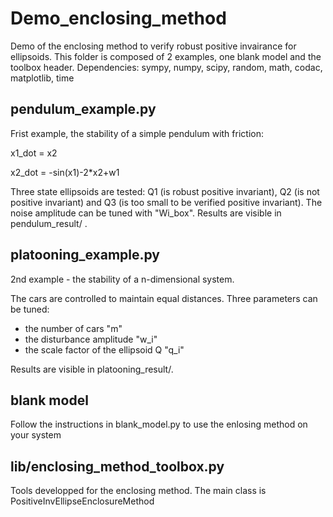# Demo_enclosing_method
Demo of the enclosing method to verify robust positive invairance for ellipsoids. This folder is composed of 2 examples, one blank model and the toolbox header. Dependencies: sympy, numpy, scipy, random, math, codac, matplotlib, time

## pendulum_example.py
Frist example, the stability of a simple pendulum with friction:

x1_dot = x2

x2_dot = -sin(x1)-2*x2+w1

Three state ellipsoids are tested: Q1 (is robust positive invariant), Q2 (is not positive invariant) and Q3 (is too small to be verified positive invariant).
The noise amplitude can be tuned with "Wi_box".
Results are visible in pendulum_result/ .

## platooning_example.py
2nd example - the stability of a n-dimensional system.

The cars are controlled to maintain equal distances. Three parameters can be tuned:
- the number of cars "m"
- the disturbance amplitude "w_i"
- the scale factor of the ellipsoid Q "q_i"

Results are visible in platooning_result/.

## blank model
Follow the instructions in blank_model.py to use the enlosing method on your system

## lib/enclosing_method_toolbox.py
Tools developped for the enclosing method. The main class is PositiveInvEllipseEnclosureMethod
